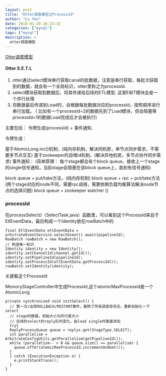 ```yaml
---
layout: post
title: "Otter调度模型之ProcessId"
author: "Lu Yee"
date: 2018-01-20 10:33:32
categories: ["mysql"]
tags: ["mysql"]
description: >
  otter调度模型
---
```


[Otter调度模型](https://github.com/alibaba/otter/wiki/Otter%E8%B0%83%E5%BA%A6%E6%A8%A1%E5%9E%8B)
#### Otter S.E.T.L 

1. otter通过select模块串行获取canal的批数据，注意是串行获取，每批次获取到的数据，就会有一个全局标识，otter里称之为processId.
2. select模块获取到数据后，将其传递给后续的ETL模型. 这里E和T模块会是一个并行处理
3. 将数据最后传递到Load时，会根据每批数据对应的processId，按照顺序进行串行加载。 ( 比如有一个processId=2的数据先到了Load模块，但会阻塞等processId=1的数据Load完成后才会被执行)


主要包括： 令牌生成(processId) + 事件通知.

令牌生成：

基于AtomicLong.inc()机制，(纯内存机制，解决同机房，单节点同步需求，不需要多节点交互)
基于zookeeper的自增id机制，(解决异地机房，多节点协作同步需求)
事件通知： (简单原理： 每个stage都会有个block queue，接收上一个stage的single信号通知，当前stage会阻塞在该block queue上，直到有信号通知)

block queue + put/take方法，(纯内存机制)
block queue + rpc + put/take方法 (两个stage对应的node不同，需要rpc调用，需要依赖负载均衡算法解决node节点的选择问题)
block queue + zookeeper watcher ()

### processId

在processSelect()（SelectTask.java）函数里，可以看到这个ProcessId来自于EtlEventData，最后构成一个Identity放在rowBatch中的

```
final EtlEventData etlEventData = arbitrateEventService.selectEvent().await(pipelineId);
RowBatch rowBatch = new RowBatch();
// 构造唯一标识
Identity identity = new Identity();
identity.setChannelId(channel.getId());
identity.setPipelineId(pipelineId);
identity.setProcessId(etlEventData.getProcessId());
rowBatch.setIdentity(identity);
```

关键看这个ProcessId

MemoryStageController中生成ProcessId,这个atomicMaxProcessId是一个AtomicLong

```
private synchronized void initSelect() {
  // 第一次/出现ROLLBACK/RESTART事件，删除了所有调度信号后，重新初始化一下select
  // stage的数据，初始大小为并行度大小
  // 后续的select的reply队列变化，由load single时直接添加
  try{
  ReplyProcessQueue queue = replys.get(StageType.SELECT);
  int parallelism = ArbitrateConfigUtils.getParallelism(getPipelineId());
  while (parallelism-- > 0 && queue.size() <= parallelism) {
    queue.offer(atomicMaxProcessId.incrementAndGet());
  }
  } catch (ExecutionException e) {
    e.printStackTrace();
  }
}
```

